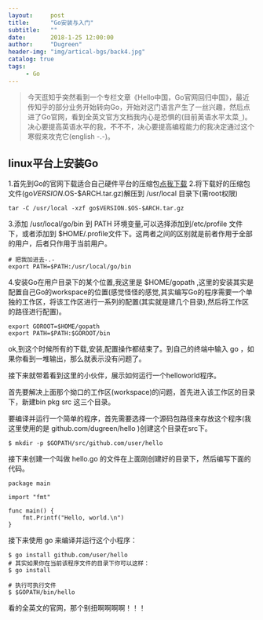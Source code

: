 ```yaml
---
layout:     post
title:      "Go安装与入门"
subtitle:   ""
date:       2018-1-25 12:00:00
author:     "Dugreen"
header-img: "img/artical-bgs/back4.jpg"
catalog: true
tags:
     - Go
---
```


> 今天逛知乎突然看到一个专栏文章《Hello中国，Go官网回归中国》，最近传知乎的部分业务开始转向Go，开始对这门语言产生了一丝兴趣，然后点进了Go官网，看到全英文官方文档我内心是恐惧的(目前英语水平太菜` _ `)。决心要提高英语水平的我，不不不，决心要提高编程能力的我决定通过这个寒假来攻克它(english -.-)。

## linux平台上安装Go

1.首先到Go的官网下载适合自己硬件平台的压缩包[点我下载](https://golang.google.cn/dl/)
2.将下载好的压缩包文件(go$VERSION.$OS-$ARCH.tar.gz)解压到 /usr/local 目录下(需root权限)

```
tar -C /usr/local -xzf go$VERSION.$OS-$ARCH.tar.gz

```
3.添加 /usr/local/go/bin 到 PATH 环境变量,可以选择添加到/etc/profile 文件下，或者添加到 $HOME/.profile文件下。这两者之间的区别就是前者作用于全部的用户，后者只作用于当前用户。

```
# 把我加进去-.-
export PATH=$PATH:/usr/local/go/bin
```
4.安装Go在用户目录下的某个位置,我这里是 $HOME/gopath ,这里的安装其实是配置自己Go的workspace的位置(感觉怪怪的感觉,其实编写Go的程序需要一个单独的工作区，将该工作区进行一系列的配置(其实就是建几个目录),然后将工作区的路径进行配置)。

```
export GOROOT=$HOME/gopath
export PATH=$PATH:$GOROOT/bin
```

ok,到这个时候所有的下载,安装,配置操作都结束了。到自己的终端中输入 go ，如果你看到一堆输出，那么就表示没有问题了。

接下来就带着看到这里的小伙伴，展示如何运行一个helloworld程序。

首先要解决上面那个拗口的工作区(workspace)的问题，首先进入该工作区的目录下，新建bin pkg src 这三个目录。

要编译并运行一个简单的程序，首先需要选择一个源码包路径来存放这个程序(我这里使用的是 github.com/dugreen/hello )创建这个目录在src下。

```
$ mkdir -p $GOPATH/src/github.com/user/hello
```

接下来创建一个叫做 hello.go 的文件在上面刚创建好的目录下，然后编写下面的代码。

```
package main

import "fmt"

func main() {
	fmt.Printf("Hello, world.\n")
}

```

接下来使用 go 来编译并运行这个小程序：

```
$ go install github.com/user/hello
# 其实如果你在当前该程序文件的目录下你可以这样：
$ go install

# 执行可执行文件
$ $GOPATH/bin/hello
```

看的全英文的官网，那个别扭啊啊啊啊！！！
































